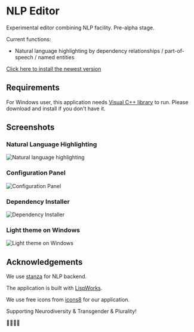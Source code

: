 # NLP Editor

Experimental editor combining NLP facility. Pre-alpha stage.

Current functions:

- Natural language highlighting by dependency relationships / part-of-speech / named entities

[Click here to install the newest version](https://github.com/apr3vau/nlpedit/releases)

## Requirements

For Windows user, this application needs [Visual C++ library](https://aka.ms/vs/17/release/vc_redist.x64.exe) to run.
Please download and install if you don't have it.

## Screenshots

### Natural Language Highlighting

![Natural language highlighting](./core-dependencies-macos.png)

### Configuration Panel

![Configuration Panel](./pos.png)

### Dependency Installer

![Dependency Installer](./installer.png)

### Light theme on Windows

![Light theme on Windows](./core-dependencies-win.png)

## Acknowledgements

We use [stanza](https://github.com/stanfordnlp/stanza/) for NLP backend.

The application is built with [LispWorks](www.lispworks.com).

We use free icons from [icons8](https://icons8.com) for our application.

Supporting Neurodiversity & Transgender & Plurality!

🏳️‍🌈🏳️‍⚧️
